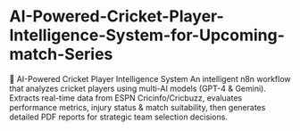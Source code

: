 # AI-Powered-Cricket-Player-Intelligence-System-for-Upcoming-match-Series
🏏 AI-Powered Cricket Player Intelligence System An intelligent n8n workflow that analyzes cricket players using multi-AI models (GPT-4 &amp; Gemini). Extracts real-time data from ESPN Cricinfo/Cricbuzz, evaluates performance metrics, injury status &amp; match suitability, then generates detailed PDF reports for strategic team selection decisions.
